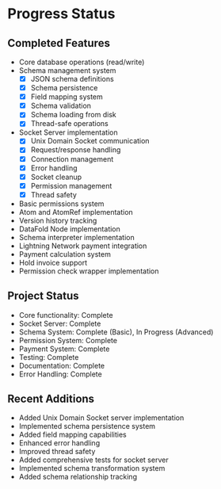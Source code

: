 # Progress Status

## Completed Features
- Core database operations (read/write)
- Schema management system
  - [x] JSON schema definitions
  - [x] Schema persistence
  - [x] Field mapping system
  - [x] Schema validation
  - [x] Schema loading from disk
  - [x] Thread-safe operations
- Socket Server implementation
  - [x] Unix Domain Socket communication
  - [x] Request/response handling
  - [x] Connection management
  - [x] Error handling
  - [x] Socket cleanup
  - [x] Permission management
  - [x] Thread safety
- Basic permissions system
- Atom and AtomRef implementation
- Version history tracking
- DataFold Node implementation
- Schema interpreter implementation
- Lightning Network payment integration
- Payment calculation system
- Hold invoice support
- Permission check wrapper implementation

## Project Status
- Core functionality: Complete
- Socket Server: Complete
- Schema System: Complete (Basic), In Progress (Advanced)
- Permission System: Complete
- Payment System: Complete
- Testing: Complete
- Documentation: Complete
- Error Handling: Complete

## Recent Additions
- Added Unix Domain Socket server implementation
- Implemented schema persistence system
- Added field mapping capabilities
- Enhanced error handling
- Improved thread safety
- Added comprehensive tests for socket server
- Implemented schema transformation system
- Added schema relationship tracking
